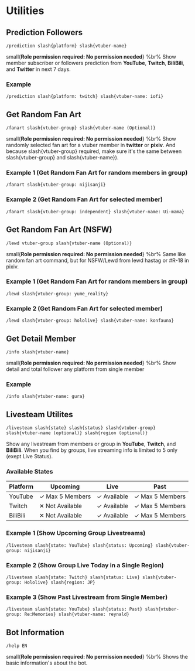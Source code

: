 # Utilities

## Prediction Followers

```slash
/prediction slash{platform} slash{vtuber-name}
```

small{**Role permission required: No permission needed**}
%br%
Show member subscriber or followers prediction from **YouTube**, **Twitch**, **BiliBili**, and **Twitter** in next 7 days.

### Example

```slash
/prediction slash{platform: twitch} slash{vtuber-name: iofi}
```

## Get Random Fan Art

```slash
/fanart slash{vtuber-group} slash{vtuber-name (Optional)}
```

small{**Role permission required: No permission needed**}
%br%
Show randomly selected fan art for a vtuber member in **twitter** or **pixiv**. And because slash{vtuber-group} required, make sure it's the same between slash{vtuber-group} and slash{vtuber-name}).

### Example 1 (Get Random Fan Art for random members in group)

```slash
/fanart slash{vtuber-group: nijisanji}
```

### Example 2 (Get Random Fan Art for selected member)

```slash
/fanart slash{vtuber-group: independent} slash{vtuber-name: Ui-mama}
```

## Get Random Fan Art (NSFW)

```slash
/lewd vtuber-group slash{vtuber-name (Optional)}
```

small{**Role permission required: No permission needed**}
%br%
Same like random fan art command, but for NSFW/Lewd from lewd hastag or #R-18 in pixiv.

### Example 1 (Get Random Fan Art for random members in group)

```slash
/lewd slash{vtuber-group: yume_reality}
```

### Example 2 (Get Random Fan Art for selected member)

```slash
/lewd slash{vtuber-group: hololive} slash{vtuber-name: konfauna}
```

## Get Detail Member

```slash
/info slash{vtuber-name}
```

small{**Role permission required: No permission needed**}
%br%
Show detail and total follower any platform from single member

### Example

```slash
/info slash{vtuber-name: gura}
```

## Livesteam Utilites

```slash
/livesteam slash{state} slash{status} slash{vtuber-group} slash{vtuber-name (optional)} slash{region (optional)}
```

Show any livestream from members or group in **YouTube**, **Twitch**, and **BiliBili**. When you find by groups, live streaming info is limited to 5 only (exept Live Status).

### Available States

| Platform | Upcoming        | Live        | Past            |
| -------- | --------------- | ----------- | --------------- |
| YouTube  | ✓ Max 5 Members | ✓ Available | ✓ Max 5 Members |
| Twitch   | ✕ Not Available | ✓ Available | ✓ Max 5 Members |
| BiliBili | ✕ Not Available | ✓ Available | ✓ Max 5 Members |

### Example 1 (Show Upcoming Group Livestreams)

```slash
/livesteam slash{state: YouTube} slash{status: Upcoming} slash{vtuber-group: nijisanji}
```

### Example 2 (Show Group Live Today in a Single Region)

```slash
/livesteam slash{state: Twitch} slash{status: Live} slash{vtuber-group: Hololive} slash{region: JP}
```

### Example 3 (Show Past Livestream from Single Member)

```slash
/livesteam slash{state: YouTube} slash{status: Past} slash{vtuber-group: Re:Memories} slash{vtuber-name: reynald}
```

## Bot Information

```slash
/help EN
```

small{**Role permission required: No permission needed**}
%br%
Shows the basic information's about the bot.
